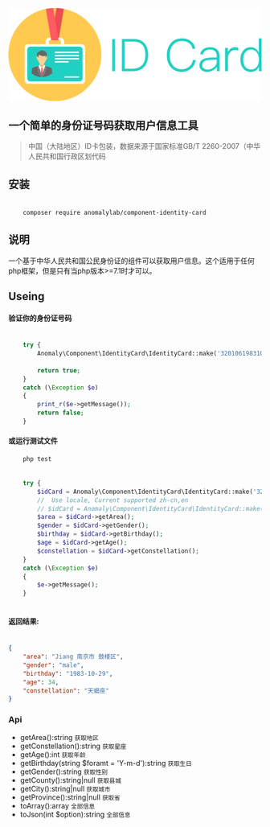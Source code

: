 
<p align="center"><a href="https://anomaly.org.cn" target="_blank" height="100">
    <img src="id-card.png">
</a></p>

一个简单的身份证号码获取用户信息工具
------------------------

>  中国（大陆地区）ID卡包装，数据来源于国家标准GB/T 2260-2007（中华人民共和国行政区划代码

## 安装

```bash

    composer require anomalylab/component-identity-card
```


## 说明
一个基于中华人民共和国公民身份证的组件可以获取用户信息。这个适用于任何php框架，但是只有当php版本>=7.1时才可以。

## Useing

#### 验证你的身份证号码
```php

    try {
        Anomaly\Component\IdentityCard\IdentityCard::make('32010619831029081');
        
        return true;
    }
    catch (\Exception $e)
    {
        print_r($e->getMessage());
        return false;
    }


```

#### 或运行测试文件
```bash
    php test
```


```php

    try {
        $idCard = Anomaly\Component\IdentityCard\IdentityCard::make('320106198310290811');
        //  Use locale, Current supported zh-cn,en
        // $idCard = Anomaly\Component\IdentityCard\IdentityCard::make('320106198310290811', 'zh-cn');
        $area = $idCard->getArea();
        $gender = $idCard->getGender();
        $birthday = $idCard->getBirthday();
        $age = $idCard->getAge();
        $constellation = $idCard->getConstellation();
    }
    catch (\Exception $e)
    {
        $e->getMessage();
    }
        


```


#### 返回结果:
```json

{
    "area": "Jiang 南京市 鼓楼区",
    "gender": "male",
    "birthday": "1983-10-29",
    "age": 34,
    "constellation": "天蝎座"
}
```

### Api
- getArea():string `获取地区`
- getConstellation():string `获取星座`
- getAge():int `获取年龄`
- getBirthday(string $foramt = 'Y-m-d'):string `获取生日`
- getGender():string `获取性别`
- getCounty():string|null `获取县城`
- getCity():string|null `获取城市`
- getProvince():string|null `获取省`
- toArray():array `全部信息`
- toJson(int $option):string `全部信息`
